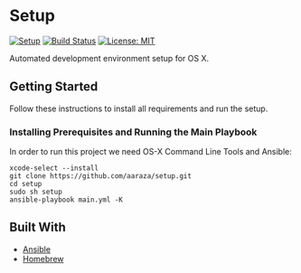 # Setup

[![Setup](https://img.shields.io/badge/aaraza-setup-blue.svg)](http://github.com/aaraza/setup)
[![Build Status](https://travis-ci.com/aaraza/setup.svg?branch=dev)](https://travis-ci.com/aaraza/setup)
[![License: MIT](https://img.shields.io/badge/License-MIT-yellow.svg)](https://opensource.org/licenses/MIT)


Automated development environment setup for OS X.

## Getting Started

Follow these instructions to install all requirements and run the setup.

### Installing Prerequisites and Running the Main Playbook 
In order to run this project we need OS-X Command Line Tools and Ansible:
```
xcode-select --install
git clone https://github.com/aaraza/setup.git
cd setup
sudo sh setup
ansible-playbook main.yml -K
```

## Built With
- [Ansible](https://www.ansible.com/)
- [Homebrew](https://brew.sh/)
